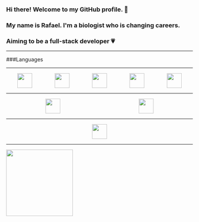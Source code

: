 ### Hi there! Welcome to my GitHub profile. 👋
### My name is Rafael. I'm a biologist who is changing careers.
### Aiming to be a full-stack developer 💗

<!--
**rafaelorvalle/rafaelorvalle** is a ✨ _special_ ✨ repository because its `README.md` (this file) appears on your GitHub profile.

Here are some ideas to get you started:

- 🔭 I’m currently working on ...
- 🌱 I’m currently learning ...
- 👯 I’m looking to collaborate on ...
- 🤔 I’m looking for help with ...
- 💬 Ask me about ...
- 📫 How to reach me: ...
- 😄 Pronouns: ...
- ⚡ Fun fact: ...
-->


<hr>

###Languages <br>

<hr>

<div style="display: flex; justify-content: space-around;">
    <img src="https://cdn.jsdelivr.net/gh/devicons/devicon/icons/html5/html5-original-wordmark.svg" width="40" height="40"/>
    <img src="https://cdn.jsdelivr.net/gh/devicons/devicon/icons/css3/css3-original-wordmark.svg" width="40" height="40"/>
    <img src="https://cdn.jsdelivr.net/gh/devicons/devicon/icons/javascript/javascript-original.svg" width="40" height="40"/>
    <img src="https://cdn.jsdelivr.net/gh/devicons/devicon/icons/typescript/typescript-original.svg" width="40" height="40"/>
    <img src="https://cdn.jsdelivr.net/gh/devicons/devicon/icons/angular/angular-original.svg" width="40" height="40"/>
</div>

<hr>

<div style="display: flex; justify-content: space-around;">
    <img src="https://cdn.jsdelivr.net/gh/devicons/devicon/icons/java/java-original.svg" width="40" height="40"/>
    <img src="https://cdn.jsdelivr.net/gh/devicons/devicon/icons/spring/spring-original.svg" width="40" height="40"/>
</div>

<hr>

<div style="display: flex; justify-content: center;">
    <img src="https://cdn.jsdelivr.net/gh/devicons/devicon/icons/react/react-original.svg" width="40" height="40"/>
</div>

<hr>

<div>
<a href="https://github.com/rafaelorvalle">
<img height="180em" src="https://github-readme-stats.vercel.app/api/top-langs/?username=rafaelorvalle&layout=compact&langs_count=7&theme=ocean_dark"/>
</div>
          
          
          
          
